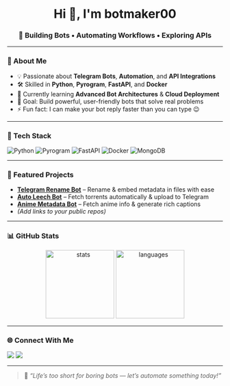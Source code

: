 <h1 align="center">Hi 👋, I'm botmaker00</h1>
<h3 align="center">🤖 Building Bots • Automating Workflows • Exploring APIs</h3>

---

### 🚀 About Me
- 💡 Passionate about **Telegram Bots**, **Automation**, and **API Integrations**
- 🛠️ Skilled in **Python**, **Pyrogram**, **FastAPI**, and **Docker**
- 🌱 Currently learning **Advanced Bot Architectures** & **Cloud Deployment**
- 🎯 Goal: Build powerful, user-friendly bots that solve real problems
- ⚡ Fun fact: I can make your bot reply faster than you can type 😉

---

### 🧰 Tech Stack
![Python](https://img.shields.io/badge/Python-3776AB?style=for-the-badge&logo=python&logoColor=white)
![Pyrogram](https://img.shields.io/badge/Pyrogram-0088cc?style=for-the-badge&logo=telegram&logoColor=white)
![FastAPI](https://img.shields.io/badge/FastAPI-009688?style=for-the-badge&logo=fastapi&logoColor=white)
![Docker](https://img.shields.io/badge/Docker-2496ED?style=for-the-badge&logo=docker&logoColor=white)
![MongoDB](https://img.shields.io/badge/MongoDB-4EA94B?style=for-the-badge&logo=mongodb&logoColor=white)

---

### 📌 Featured Projects
- **[Telegram Rename Bot](#)** – Rename & embed metadata in files with ease
- **[Auto Leech Bot](#)** – Fetch torrents automatically & upload to Telegram
- **[Anime Metadata Bot](#)** – Fetch anime info & generate rich captions
- *(Add links to your public repos)*

---

### 📊 GitHub Stats
<p align="center">
  <img src="https://github-readme-stats.vercel.app/api?username=botmaker00&show_icons=true&theme=tokyonight" alt="stats" height="160"/>
  <img src="https://github-readme-stats.vercel.app/api/top-langs/?username=botmaker00&layout=compact&theme=tokyonight" alt="languages" height="160"/>
</p>

---

### 🌐 Connect With Me
<p>
  <a href="https://t.me/YourTelegramUsername"><img src="https://img.shields.io/badge/Telegram-2CA5E0?style=for-the-badge&logo=telegram&logoColor=white"/></a>
  <a href="mailto:your@email.com"><img src="https://img.shields.io/badge/Email-D14836?style=for-the-badge&logo=gmail&logoColor=white"/></a>
</p>

---

> 💬 *“Life’s too short for boring bots — let’s automate something today!”*
